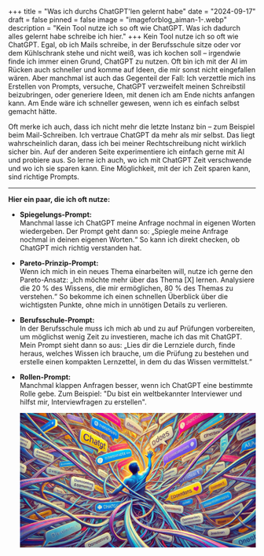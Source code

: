 +++
title = "Was ich durchs ChatGPT'len gelernt habe"
date = "2024-09-17"
draft = false
pinned = false
image = "imageforblog_aiman-1-.webp"
description = "Kein Tool nutze ich so oft wie ChatGPT. Was ich dadurch alles gelernt habe schreibe ich hier."
+++
Kein Tool nutze ich so oft wie ChatGPT. Egal, ob ich Mails schreibe, in der Berufsschule sitze oder vor dem Kühlschrank stehe und nicht weiß, was ich kochen soll – irgendwie finde ich immer einen Grund, ChatGPT zu nutzen. Oft bin ich mit der AI im Rücken auch schneller und komme auf Ideen, die mir sonst nicht eingefallen wären. Aber manchmal ist auch das Gegenteil der Fall: Ich verzettle mich ins Erstellen von Prompts, versuche, ChatGPT verzweifelt meinen Schreibstil beizubringen, oder generiere Ideen, mit denen ich am Ende nichts anfangen kann. Am Ende wäre ich schneller gewesen, wenn ich es einfach selbst gemacht hätte.

Oft merke ich auch, dass ich nicht mehr die letzte Instanz bin – zum Beispiel beim Mail-Schreiben. Ich vertraue ChatGPT da mehr als mir selbst. Das liegt wahrscheinlich daran, dass ich bei meiner Rechtschreibung nicht wirklich sicher bin. Auf der anderen Seite experimentiere ich einfach gerne mit AI und probiere aus. So lerne ich auch, wo ich mit ChatGPT Zeit verschwende und wo ich sie sparen kann. Eine Möglichkeit, mit der ich Zeit sparen kann, sind richtige Prompts.

- - -

**Hier ein paar, die ich oft nutze:**

* **Spiegelungs-Prompt:**\
  Manchmal lasse ich ChatGPT meine Anfrage nochmal in eigenen Worten wiedergeben. Der Prompt geht dann so: „Spiegle meine Anfrage nochmal in deinen eigenen Worten.“ So kann ich direkt checken, ob ChatGPT mich richtig verstanden hat.
* **Pareto-Prinzip-Prompt:**\
  Wenn ich mich in ein neues Thema einarbeiten will, nutze ich gerne den Pareto-Ansatz: „Ich möchte mehr über das Thema \[X] lernen. Analysiere die 20 % des Wissens, die mir ermöglichen, 80 % des Themas zu verstehen.“ So bekomme ich einen schnellen Überblick über die wichtigsten Punkte, ohne mich in unnötigen Details zu verlieren.
* **Berufsschule-Prompt:**\
  In der Berufsschule muss ich mich ab und zu auf Prüfungen vorbereiten, um möglichst wenig Zeit zu investieren, mache ich das mit ChatGPT. Mein Prompt sieht dann so aus: „Lies dir die Lernziele durch, finde heraus, welches Wissen ich brauche, um die Prüfung zu bestehen und erstelle einen kompakten Lernzettel, in dem du das Wissen vermittelst.“
* **Rollen-Prompt:**\
  Manchmal klappen Anfragen besser, wenn ich ChatGPT eine bestimmte Rolle gebe. Zum Beispiel: "Du bist ein weltbekannter Interviewer und hilfst mir, Interviewfragen zu erstellen".

  ![](imageforblog_aiman-2-.webp)